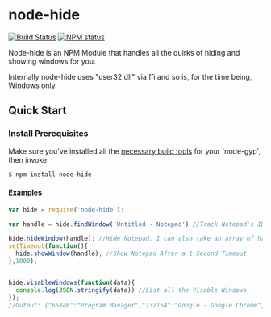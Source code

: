 # node-hide
[![Build Status](https://travis-ci.org/MrTimcakes/node-hide.svg?branch=master)](https://travis-ci.org/MrTimcakes/node-hide)
[![NPM status](https://nodei.co/npm/node-hide.png?compact=true)](https://www.npmjs.com/package/node-hide)

Node-hide is an NPM Module that handles all the quirks of hiding and showing windows for you.

Internally node-hide uses "user32.dll" via ffi and so is, for the time being, Windows only.

## Quick Start

### Install Prerequisites

Make sure you've installed all the [necessary build
tools](https://github.com/TooTallNate/node-gyp#installation) for your 'node-gyp', then invoke:

``` bash
$ npm install node-hide
```

####  Examples

``` js
var hide = require('node-hide');

var handle = hide.findWindow('Untitled - Notepad') //Track Notepad's ID to Hide it Later

hide.hideWindow(handle); //Hide Notepad, I can also take an array of handles, e.g. [1115138,331240]
setTimeout(function(){
  hide.showWindow(handle); //Show Notepad After a 1 Second Timeout
},1000);


hide.visableWindows(function(data){
  console.log(JSON.stringify(data)) //List all the Visable Windows
});
//Output: {"65846":"Program Manager","132154":"Google - Google Chrome","199568":"GitHub","331240":"Untitled - Notepad","1115138":"npm - Google Chrome"}
```
